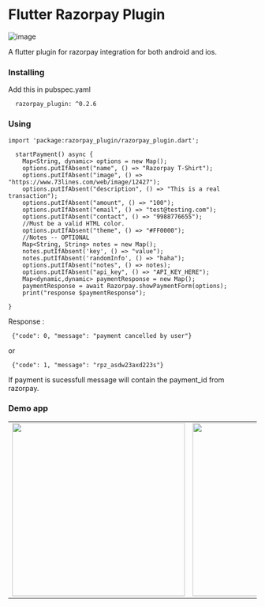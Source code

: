# Flutter Razorpay Plugin
![image](https://user-images.githubusercontent.com/14369357/48184454-17c1bc80-e358-11e8-8821-269a30935a68.png)

A flutter plugin for razorpay integration for both android and ios.

### Installing
Add this in pubspec.yaml
```
  razorpay_plugin: ^0.2.6
```
### Using
```
import 'package:razorpay_plugin/razorpay_plugin.dart';
```

```
  startPayment() async {
    Map<String, dynamic> options = new Map();
    options.putIfAbsent("name", () => "Razorpay T-Shirt");
    options.putIfAbsent("image", () => "https://www.73lines.com/web/image/12427");
    options.putIfAbsent("description", () => "This is a real transaction");
    options.putIfAbsent("amount", () => "100");
    options.putIfAbsent("email", () => "test@testing.com");
    options.putIfAbsent("contact", () => "9988776655");
    //Must be a valid HTML color.
    options.putIfAbsent("theme", () => "#FF0000");
    //Notes -- OPTIONAL
    Map<String, String> notes = new Map();
    notes.putIfAbsent('key', () => "value");
    notes.putIfAbsent('randomInfo', () => "haha");
    options.putIfAbsent("notes", () => notes);
    options.putIfAbsent("api_key", () => "API_KEY_HERE");
    Map<dynamic,dynamic> paymentResponse = new Map();
    paymentResponse = await Razorpay.showPaymentForm(options);
    print("response $paymentResponse");

}
```  
Response : 
```
 {"code": 0, "message": "payment cancelled by user"}
```
or 
```
 {"code": 1, "message": "rpz_asdw23axd223s"}
```
If payment is sucessfull message will contain the payment_id from razorpay.

### Demo app
<table>
  <tr>
     <td>
       <img src = "https://user-images.githubusercontent.com/14369357/48185114-109bae00-e35a-11e8-9df8-2c8ccfcdbfc7.png" height="350">
    </td>
    <td>
      <img src = "https://user-images.githubusercontent.com/14369357/48185687-d3d0b680-e35b-11e8-849b-0899364df2f2.png" height="350">
      </td>
    </tr>
  </table>
